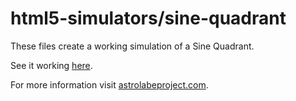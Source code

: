 # html5-simulators/sine-quadrant
These files create a working simulation of a Sine Quadrant.

See it working [here](http://www.astrolabeproject.com/sim/sine/quad.html).

For more information visit [astrolabeproject.com](http://astrolabeproject.com). 